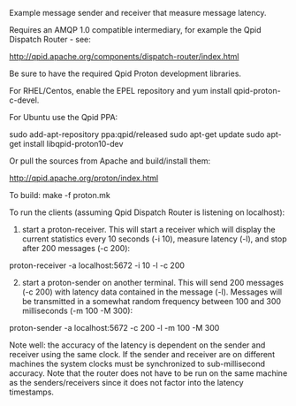 Example message sender and receiver that measure message latency.

Requires an AMQP 1.0 compatible intermediary, for example the Qpid
Dispatch Router - see:

http://qpid.apache.org/components/dispatch-router/index.html

Be sure to have the required Qpid Proton development libraries.

For RHEL/Centos, enable the EPEL repository and yum install
qpid-proton-c-devel.

For Ubuntu use the Qpid PPA:

   sudo add-apt-repository ppa:qpid/released
   sudo apt-get update
   sudo apt-get install libqpid-proton10-dev

Or pull the sources from Apache and build/install them:

http://qpid.apache.org/proton/index.html

To build: make -f proton.mk

To run the clients (assuming Qpid Dispatch Router is listening on
localhost):

1) start a proton-receiver.  This will start a receiver which will
display the current statistics every 10 seconds (-i 10), measure
latency (-l), and stop after 200 messages (-c 200):

  proton-receiver -a localhost:5672 -i 10 -l -c 200


2) start a proton-sender on another terminal.  This will send 200
messages (-c 200) with latency data contained in the message (-l).
Messages will be transmitted in a somewhat random frequency between
100 and 300 milliseconds (-m 100 -M 300):

  proton-sender -a localhost:5672 -c 200 -l -m 100 -M 300


Note well: the accuracy of the latency is dependent on the sender and
receiver using the same clock.  If the sender and receiver are on
different machines the system clocks must be synchronized to
sub-millisecond accuracy.  Note that the router does not have to be
run on the same machine as the senders/receivers since it does not
factor into the latency timestamps.
